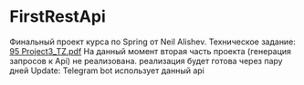 # FirstRestApi
Финальный проект курса по Spring от Neil Alishev.
Техническое задание:
[95 Project3_TZ.pdf](https://github.com/svnzh1k/FirstRestApi/files/12702239/95.Project3_TZ.pdf)
На данный момент вторая часть проекта (генерация запросов к Api) не реализована. реализация будет готова через пару дней
Update: Telegram bot использует данный api 

